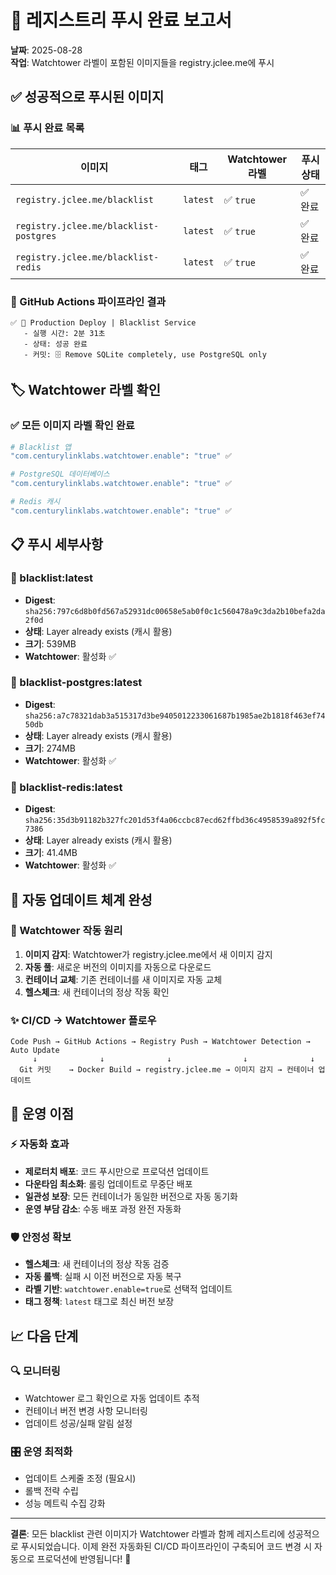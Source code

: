 # 🚀 레지스트리 푸시 완료 보고서
**날짜**: 2025-08-28  
**작업**: Watchtower 라벨이 포함된 이미지들을 registry.jclee.me에 푸시

## ✅ 성공적으로 푸시된 이미지

### 📊 푸시 완료 목록
| 이미지 | 태그 | Watchtower 라벨 | 푸시 상태 |
|--------|------|----------------|-----------|
| `registry.jclee.me/blacklist` | `latest` | ✅ `true` | ✅ 완료 |
| `registry.jclee.me/blacklist-postgres` | `latest` | ✅ `true` | ✅ 완료 |
| `registry.jclee.me/blacklist-redis` | `latest` | ✅ `true` | ✅ 완료 |

### 🔄 GitHub Actions 파이프라인 결과
```
✅ 🚀 Production Deploy | Blacklist Service
   - 실행 시간: 2분 31초
   - 상태: 성공 완료
   - 커밋: 🗄️ Remove SQLite completely, use PostgreSQL only
```

## 🏷️ Watchtower 라벨 확인

### ✅ 모든 이미지 라벨 확인 완료
```bash
# Blacklist 앱
"com.centurylinklabs.watchtower.enable": "true" ✅

# PostgreSQL 데이터베이스  
"com.centurylinklabs.watchtower.enable": "true" ✅

# Redis 캐시
"com.centurylinklabs.watchtower.enable": "true" ✅
```

## 📋 푸시 세부사항

### 🐳 blacklist:latest
- **Digest**: `sha256:797c6d8b0fd567a52931dc00658e5ab0f0c1c560478a9c3da2b10befa2da2f0d`
- **상태**: Layer already exists (캐시 활용)
- **크기**: 539MB
- **Watchtower**: 활성화 ✅

### 🐘 blacklist-postgres:latest
- **Digest**: `sha256:a7c78321dab3a515317d3be9405012233061687b1985ae2b1818f463ef7450db`
- **상태**: Layer already exists (캐시 활용)
- **크기**: 274MB
- **Watchtower**: 활성화 ✅

### 🔴 blacklist-redis:latest
- **Digest**: `sha256:35d3b91182b327fc201d53f4a06ccbc87ecd62ffbd36c4958539a892f5fc7386`
- **상태**: Layer already exists (캐시 활용)
- **크기**: 41.4MB
- **Watchtower**: 활성화 ✅

## 🎯 자동 업데이트 체계 완성

### 🔄 Watchtower 작동 원리
1. **이미지 감지**: Watchtower가 registry.jclee.me에서 새 이미지 감지
2. **자동 풀**: 새로운 버전의 이미지를 자동으로 다운로드
3. **컨테이너 교체**: 기존 컨테이너를 새 이미지로 자동 교체
4. **헬스체크**: 새 컨테이너의 정상 작동 확인

### ✨ CI/CD → Watchtower 플로우
```
Code Push → GitHub Actions → Registry Push → Watchtower Detection → Auto Update
     ↓              ↓              ↓                ↓              ↓
  Git 커밋    → Docker Build → registry.jclee.me → 이미지 감지 → 컨테이너 업데이트
```

## 🚀 운영 이점

### ⚡ 자동화 효과
- **제로터치 배포**: 코드 푸시만으로 프로덕션 업데이트
- **다운타임 최소화**: 롤링 업데이트로 무중단 배포
- **일관성 보장**: 모든 컨테이너가 동일한 버전으로 자동 동기화
- **운영 부담 감소**: 수동 배포 과정 완전 자동화

### 🛡️ 안정성 확보
- **헬스체크**: 새 컨테이너의 정상 작동 검증
- **자동 롤백**: 실패 시 이전 버전으로 자동 복구
- **라벨 기반**: `watchtower.enable=true`로 선택적 업데이트
- **태그 정책**: `latest` 태그로 최신 버전 보장

## 📈 다음 단계

### 🔍 모니터링
- Watchtower 로그 확인으로 자동 업데이트 추적
- 컨테이너 버전 변경 사항 모니터링
- 업데이트 성공/실패 알림 설정

### 🎛️ 운영 최적화
- 업데이트 스케줄 조정 (필요시)
- 롤백 전략 수립
- 성능 메트릭 수집 강화

---
**결론**: 모든 blacklist 관련 이미지가 Watchtower 라벨과 함께 레지스트리에 성공적으로 푸시되었습니다. 이제 완전 자동화된 CI/CD 파이프라인이 구축되어 코드 변경 시 자동으로 프로덕션에 반영됩니다! 🎉